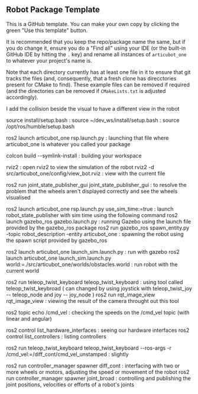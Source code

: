 ## Robot Package Template

This is a GitHub template. You can make your own copy by clicking the green "Use this template" button.

It is recommended that you keep the repo/package name the same, but if you do change it, ensure you do a "Find all" using your IDE (or the built-in GitHub IDE by hitting the `.` key) and rename all instances of `articubot_one` to whatever your project's name is.

Note that each directory currently has at least one file in it to ensure that git tracks the files (and, consequently, that a fresh clone has direcctories present for CMake to find). These example files can be removed if required (and the directories can be removed if `CMakeLists.txt` is adjusted accordingly).

I add the collision beside the visual to have a different view in the robot 

source install/setup.bash : 
source ~/dev_ws/install/setup.bash :
source /opt/ros/humble/setup.bash

ros2 launch articubot_one rsp.launch.py : launching that file where articubot_one is whatever you called your package

colcon build --symlink-install : building your workspace

rviz2 : open rviz2 to view the simulation of the robot
rviz2 -d src/articubot_one/config/view_bot.rviz : view with the current file 

ros2 run joint_state_publisher_gui joint_state_publisher_gui :  to resolve the problem that the wheels aren't displayed correctly and see the wheels visualised

ros2 launch articubot_one rsp.launch.py use_sim_time:=true : launch robot_state_publisher with sim time using the following command
ros2 launch gazebo_ros gazebo.launch.py : running Gazebo using the launch file provided by the gazebo_ros package
ros2 run gazebo_ros spawn_entity.py -topic robot_description -entity articubot_one : spawning the robot using the spawn script provided by gazebo_ros

ros2 launch articubot_one launch_sim.launch.py : run with gazebo
ros2 launch articubot_one launch_sim.launch.py world:=./src/articubot_one/worlds/obstacles.world : run robot with the current world

ros2 run teleop_twist_keyboard teleop_twist_keyboard : using tool called teleop_twist_keybroad ( can changed by using joystick with teleop_twist_joy -- teleop_node and joy -- joy_node )
ros2 run rqt_image_view rqt_image_view : viewing the result of the camera throught out this tool

ros2 topic echo /cmd_vel : checking the speeds on the /cmd_vel topic (with linear and angular)

ros2 control list_hardware_interfaces : seeing our hardware interfaces
ros2 control list_controllers : listing controllers

ros2 run teleop_twist_keyboard teleop_twist_keyboard --ros-args -r /cmd_vel:=/diff_cont/cmd_vel_unstamped : slightly

ros2 run controller_manager spawner diff_cont : interfacing with two or more wheels or motors, adjusting the speed or movement of the robot
ros2 run controller_manager spawner joint_broad : controlling and publishing the joint positions, velocities or efforts of a robot's joints
